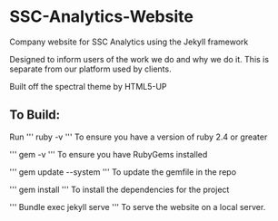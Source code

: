 # SSC-Analytics-Website
Company website for SSC Analytics using the Jekyll framework

Designed to inform users of the work we do and why we do it. This is separate from our platform used by clients.

Built off the spectral theme by HTML5-UP

## To Build:

Run
''' ruby -v '''
To ensure you have a version of ruby 2.4 or greater

''' gem -v '''
To ensure you have RubyGems installed

''' gem update --system '''
To update the gemfile in the repo

''' gem install '''
To install the dependencies for the project

''' Bundle exec jekyll serve '''
To serve the website on a local server. 

